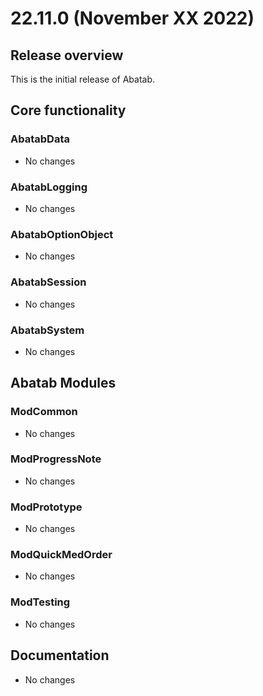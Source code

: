 # 22.11.0 (November XX 2022)

## Release overview

This is the initial release of Abatab.

## Core functionality

### AbatabData

* No changes

### AbatabLogging

* No changes

### AbatabOptionObject

* No changes

### AbatabSession

* No changes

### AbatabSystem

* No changes

## Abatab Modules

### ModCommon

* No changes

### ModProgressNote

* No changes

### ModPrototype

* No changes

### ModQuickMedOrder

* No changes

### ModTesting

* No changes

## Documentation

* No changes